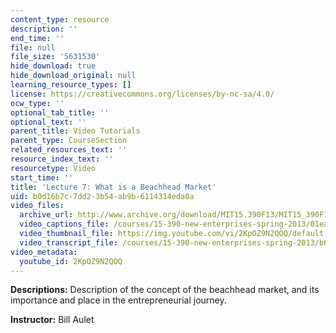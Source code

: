 ```yaml
---
content_type: resource
description: ''
end_time: ''
file: null
file_size: '5631530'
hide_download: true
hide_download_original: null
learning_resource_types: []
license: https://creativecommons.org/licenses/by-nc-sa/4.0/
ocw_type: ''
optional_tab_title: ''
optional_text: ''
parent_title: Video Tutorials
parent_type: CourseSection
related_resources_text: ''
resource_index_text: ''
resourcetype: Video
start_time: ''
title: 'Lecture 7: What is a Beachhead Market'
uid: b0d16b7c-7dd2-3b54-ab9b-6114314eda0a
video_files:
  archive_url: http://www.archive.org/download/MIT15.390F13/MIT15_390F13_lec07_300k.mp4
  video_captions_file: /courses/15-390-new-enterprises-spring-2013/01ea5559713651a8ad8f548f08a4771d_2KpOZ9N2QOQ.vtt
  video_thumbnail_file: https://img.youtube.com/vi/2KpOZ9N2QOQ/default.jpg
  video_transcript_file: /courses/15-390-new-enterprises-spring-2013/b6223cb4b576cff0c6fda1f78396fa53_2KpOZ9N2QOQ.pdf
video_metadata:
  youtube_id: 2KpOZ9N2QOQ
---
```


**Descriptions:** Description of the concept of the beachhead market, and its importance and place in the entrepreneurial journey.

**Instructor:** Bill Aulet

